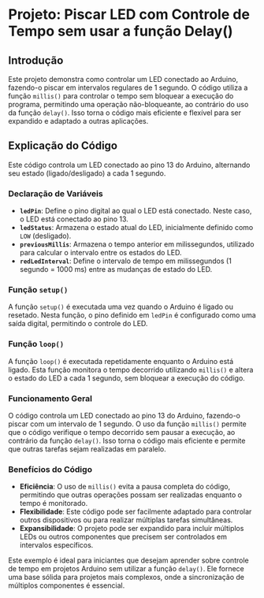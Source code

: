 # Projeto: Piscar LED com Controle de Tempo sem usar a função Delay()

## Introdução

Este projeto demonstra como controlar um LED conectado ao Arduino, fazendo-o piscar em intervalos regulares de 1 segundo. O código utiliza a função `millis()` para controlar o tempo sem bloquear a execução do programa, permitindo uma operação não-bloqueante, ao contrário do uso da função `delay()`. Isso torna o código mais eficiente e flexível para ser expandido e adaptado a outras aplicações.

## Explicação do Código

Este código controla um LED conectado ao pino 13 do Arduino, alternando seu estado (ligado/desligado) a cada 1 segundo.

### Declaração de Variáveis

- **`ledPin`**: Define o pino digital ao qual o LED está conectado. Neste caso, o LED está conectado ao pino 13.
- **`ledStatus`**: Armazena o estado atual do LED, inicialmente definido como `LOW` (desligado).
- **`previousMillis`**: Armazena o tempo anterior em milissegundos, utilizado para calcular o intervalo entre os estados do LED.
- **`redLedInterval`**: Define o intervalo de tempo em milissegundos (1 segundo = 1000 ms) entre as mudanças de estado do LED.

### Função `setup()`

A função `setup()` é executada uma vez quando o Arduino é ligado ou resetado. Nesta função, o pino definido em `ledPin` é configurado como uma saída digital, permitindo o controle do LED.

### Função `loop()`

A função `loop()` é executada repetidamente enquanto o Arduino está ligado. Esta função monitora o tempo decorrido utilizando `millis()` e altera o estado do LED a cada 1 segundo, sem bloquear a execução do código.

### Funcionamento Geral

O código controla um LED conectado ao pino 13 do Arduino, fazendo-o piscar com um intervalo de 1 segundo. O uso da função `millis()` permite que o código verifique o tempo decorrido sem pausar a execução, ao contrário da função `delay()`. Isso torna o código mais eficiente e permite que outras tarefas sejam realizadas em paralelo.

### Benefícios do Código

- **Eficiência**: O uso de `millis()` evita a pausa completa do código, permitindo que outras operações possam ser realizadas enquanto o tempo é monitorado.
- **Flexibilidade**: Este código pode ser facilmente adaptado para controlar outros dispositivos ou para realizar múltiplas tarefas simultâneas.
- **Expansibilidade**: O projeto pode ser expandido para incluir múltiplos LEDs ou outros componentes que precisem ser controlados em intervalos específicos.

Este exemplo é ideal para iniciantes que desejam aprender sobre controle de tempo em projetos Arduino sem utilizar a função `delay()`. Ele fornece uma base sólida para projetos mais complexos, onde a sincronização de múltiplos componentes é essencial.
